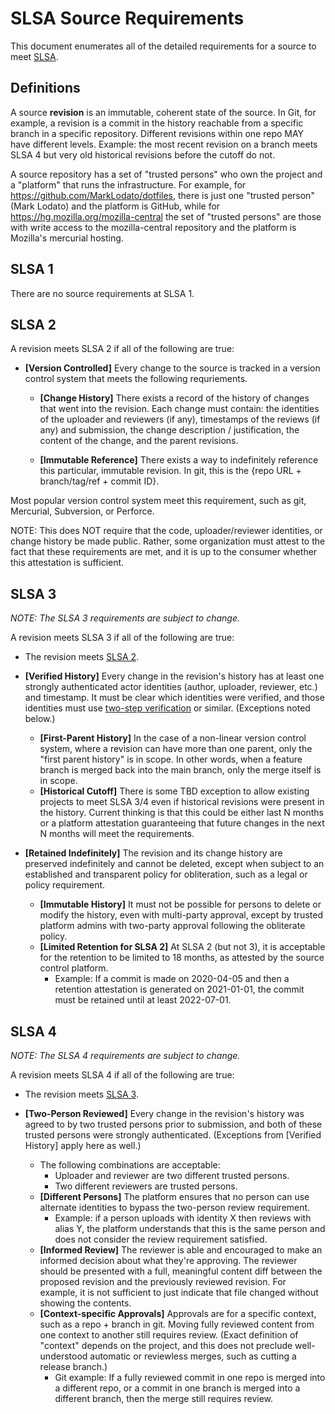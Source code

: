 # SLSA Source Requirements

This document enumerates all of the detailed requirements for a source to meet
[SLSA](README.md).

## Definitions

A source **revision** is an immutable, coherent state of the source. In Git, for
example, a revision is a commit in the history reachable from a specific branch
in a specific repository. Different revisions within one repo MAY have different
levels. Example: the most recent revision on a branch meets SLSA 4 but very old
historical revisions before the cutoff do not.

A source repository has a set of "trusted persons" who own the project and a
"platform" that runs the infrastructure. For example, for
https://github.com/MarkLodato/dotfiles, there is just one "trusted person" (Mark
Lodato) and the platform is GitHub, while for
https://hg.mozilla.org/mozilla-central the set of "trusted persons" are those
with write access to the mozilla-central repository and the platform is
Mozilla's mercurial hosting.

## SLSA 1

There are no source requirements at SLSA 1.

## SLSA 2

A revision meets SLSA 2 if all of the following are true:

*   <a id="version-controlled"></a>**[Version Controlled]** Every change to the
    source is tracked in a version control system that meets the following
    requriements.

    -   **[Change History]** There exists a record of the history of changes
        that went into the revision. Each change must contain: the identities of
        the uploader and reviewers (if any), timestamps of the reviews (if any)
        and submission, the change description / justification, the content of
        the change, and the parent revisions.

    -   **[Immutable Reference]** There exists a way to indefinitely reference
        this particular, immutable revision. In git, this is the {repo URL +
        branch/tag/ref + commit ID}.

Most popular version control system meet this requirement, such as git,
Mercurial, Subversion, or Perforce.

NOTE: This does NOT require that the code, uploader/reviewer identities, or
change history be made public. Rather, some organization must attest to the fact
that these requirements are met, and it is up to the consumer whether this
attestation is sufficient.

## SLSA 3

_NOTE: The SLSA 3 requirements are subject to change._

A revision meets SLSA 3 if all of the following are true:

-   The revision meets [SLSA 2](#slsa-2).

-   <a id="verified-history"></a>**[Verified History]** Every change in the
    revision's history has at least one strongly authenticated actor identities
    (author, uploader, reviewer, etc.) and timestamp. It must be clear which
    identities were verified, and those identities must use
    [two-step verification](https://www.google.com/landing/2step/) or similar.
    (Exceptions noted below.)

    -   **[First-Parent History]** In the case of a non-linear version control
        system, where a revision can have more than one parent, only the "first
        parent history" is in scope. In other words, when a feature branch is
        merged back into the main branch, only the merge itself is in scope.
    -   **[Historical Cutoff]** There is some TBD exception to allow existing
        projects to meet SLSA 3/4 even if historical revisions were present in
        the history. Current thinking is that this could be either last N months
        or a platform attestation guaranteeing that future changes in the next N
        months will meet the requirements.

-   <a id="retained-indefinitely"></a>**[Retained Indefinitely]** The revision
    and its change history are preserved indefinitely and cannot be deleted,
    except when subject to an established and transparent policy for
    obliteration, such as a legal or policy requirement.

    -   **[Immutable History]** It must not be possible for persons to delete or
        modify the history, even with multi-party approval, except by trusted
        platform admins with two-party approval following the obliterate policy.
    -   **[Limited Retention for SLSA 2]** At SLSA 2 (but not 3), it is
        acceptable for the retention to be limited to 18 months, as attested by
        the source control platform.
        -   Example: If a commit is made on 2020-04-05 and then a retention
            attestation is generated on 2021-01-01, the commit must be retained
            until at least 2022-07-01.

## SLSA 4

_NOTE: The SLSA 4 requirements are subject to change._

A revision meets SLSA 4 if all of the following are true:

-   The revision meets [SLSA 3](#slsa-3).

-   <a id="two-person-reviewed"></a>**[Two-Person Reviewed]** Every change in
    the revision's history was agreed to by two trusted persons prior to
    submission, and both of these trusted persons were strongly authenticated.
    (Exceptions from [Verified History] apply here as well.)

    -   The following combinations are acceptable:
        -   Uploader and reviewer are two different trusted persons.
        -   Two different reviewers are trusted persons.
    -   **[Different Persons]** The platform ensures that no person can use
        alternate identities to bypass the two-person review requirement.
        -   Example: if a person uploads with identity X then reviews with alias
            Y, the platform understands that this is the same person and does
            not consider the review requirement satisfied.
    -   **[Informed Review]** The reviewer is able and encouraged to make an
        informed decision about what they're approving. The reviewer should be
        presented with a full, meaningful content diff between the proposed
        revision and the previously reviewed revision. For example, it is not
        sufficient to just indicate that file changed without showing the
        contents.
    -   **[Context-specific Approvals]** Approvals are for a specific context,
        such as a repo + branch in git. Moving fully reviewed content from one
        context to another still requires review. (Exact definition of "context"
        depends on the project, and this does not preclude well-understood
        automatic or reviewless merges, such as cutting a release branch.)
        -   Git example: If a fully reviewed commit in one repo is merged into a
            different repo, or a commit in one branch is merged into a different
            branch, then the merge still requires review.
